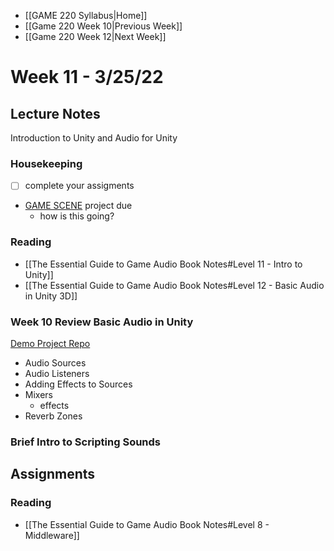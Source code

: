 - [[GAME 220 Syllabus|Home]]
- [[Game 220 Week 10|Previous Week]]
- [[Game 220 Week 12|Next Week]]

# Week 11 - 3/25/22

## Lecture Notes
Introduction to Unity and Audio for Unity

### Housekeeping
- [ ] complete your assigments
- [GAME SCENE](https://learn.unity.com/tutorial/audio-setup) project due
	- how is this going?

### Reading
- [[The Essential Guide to Game Audio Book Notes#Level 11 - Intro to Unity]]
- [[The Essential Guide to Game Audio Book Notes#Level 12 - Basic Audio in Unity 3D]]

### Week 10 Review Basic Audio in Unity
[Demo Project Repo](https://github.com/APUGames/game-220-unity-audio-intro)
- Audio Sources
- Audio Listeners
- Adding Effects to Sources
- Mixers
	- effects
- Reverb Zones

### Brief Intro to Scripting Sounds

## Assignments

### Reading
- [[The Essential Guide to Game Audio Book Notes#Level 8 - Middleware]]